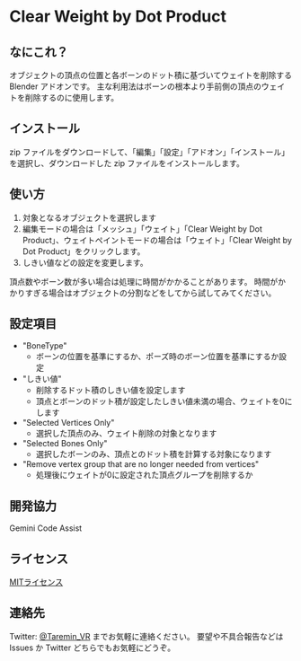 # Clear Weight by Dot Product

## なにこれ？

オブジェクトの頂点の位置と各ボーンのドット積に基づいてウェイトを削除する Blender アドオンです。
主な利用法はボーンの根本より手前側の頂点のウェイトを削除するのに使用します。

## インストール

zip ファイルをダウンロードして、「編集」「設定」「アドオン」「インストール」を選択し、ダウンロードした zip ファイルをインストールします。

## 使い方

1. 対象となるオブジェクトを選択します
2. 編集モードの場合は「メッシュ」「ウェイト」「Clear Weight by Dot Product」、ウェイトペイントモードの場合は「ウェイト」「Clear Weight by Dot Product」をクリックします。
3. しきい値などの設定を変更します。

頂点数やボーン数が多い場合は処理に時間がかかることがあります。
時間がかかりすぎる場合はオブジェクトの分割などをしてから試してみてください。

## 設定項目

- "BoneType"
  - ボーンの位置を基準にするか、ポーズ時のボーン位置を基準にするか設定
- "しきい値"
  - 削除するドット積のしきい値を設定します
  - 頂点とボーンのドット積が設定したしきい値未満の場合、ウェイトを0にします
- "Selected Vertices Only"
  - 選択した頂点のみ、ウェイト削除の対象となります
- "Selected Bones Only"
  - 選択したボーンのみ、頂点とのドット積を計算する対象になります
- "Remove vertex group that are no longer needed from vertices"
  - 処理後にウェイトが0に設定された頂点グループを削除するか

## 開発協力

Gemini Code Assist

## ライセンス

[MITライセンス](./LICENSE)

## 連絡先

Twitter: [@Taremin_VR](https://twitter.com/Taremin_VR) までお気軽に連絡ください。
要望や不具合報告などは Issues か Twitter どちらでもお気軽にどうぞ。